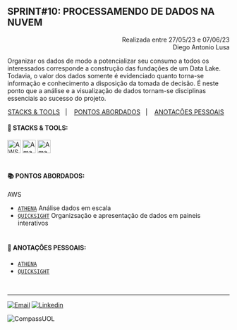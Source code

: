 ## SPRINT#10: PROCESSAMENDO DE DADOS NA NUVEM

<p align="right">
Realizada entre 27/05/23 e 07/06/23<br>
Diego Antonio Lusa
</p>

Organizar os dados de modo a potencializar seu consumo a todos os interessados corresponde a construção das fundações de um Data Lake. Todavia, o valor dos dados somente é evidenciado quanto torna-se informação e conhecimento a disposição da tomada de decisão. É neste ponto que a análise e a visualização de dados tornam-se disciplinas essenciais ao sucesso do projeto.

<!------------------------------------SUMMARY-->
<p align="center">
<a href="https://github.com/nataliasguimaraes/compassuol/blob/main/sprint_10/README.md#rocket-stacks--tools">STACKS & TOOLS</a>&nbsp;&nbsp;&nbsp;|&nbsp;&nbsp;&nbsp;
  <a href="https://github.com/nataliasguimaraes/compassuol/blob/main/sprint_10/README.md#-pontos-abordados">PONTOS ABORDADOS</a>&nbsp;&nbsp;&nbsp;|&nbsp;&nbsp;&nbsp;
  <a href="https://github.com/nataliasguimaraes/compassuol/blob/main/sprint_10/README.md#-anota%C3%A7%C3%B5es-pessoais">ANOTAÇÕES PESSOAIS</a>&nbsp;&nbsp;&nbsp;


 <!------------------------------------STACKS-->
#### :rocket: STACKS & TOOLS:
<p align="left">
  <a href="https://aws.amazon.com/pt/"><img  alt="AWS"  width="30" height="30" src="https://user-images.githubusercontent.com/104440384/226235895-9f4ff2ee-f73c-471a-8fdc-8cdb7e295295.png"><a/> 
  <a href="https://aws.amazon.com/pt/"><img  alt="Amazon Athena"  width="30" height="30" src="https://github.com/nataliasguimaraes/compassuol/assets/104440384/207db492-6c09-420d-9c8c-4497f3b385fe"><a/> 
  <a href="https://aws.amazon.com/pt/"><img  alt="Amazon QuickSight"  width="30" height="30" src="https://github.com/nataliasguimaraes/compassuol/assets/104440384/cc16b1a7-13da-4063-ad2c-3c2e1402da39"><a/> 
<br>

  #
<!------------------------------------PRODUCTION SKILLS-->

#### 📚 PONTOS ABORDADOS:
 
AWS
 * [`ATHENA`](https://docs.aws.amazon.com/s3/index.html) Análise dados em escala
 * [`QUICKSIGHT`](https://docs.aws.amazon.com/lambda/index.html) Organizsação e apresentação de dados em paineis interativos
#
<!------------------------------------ANOTAÇÕES-->
#### 📝 ANOTAÇÕES PESSOAIS:
 * [`ATHENA`](https://natycodes.notion.site/Introduction-to-Amazon-Athena-592ed10a22e74c069ce81c6a7079b51b?pvs=4)
 * [`QUICKSIGHT`](https://www.notion.so/natycodes/Introduction-to-Amazon-QuickSight-68520f58f90447a19e5afa699f94adce)

 <br>  
  
<hr>
   
[![Email](https://img.shields.io/badge/-Gmail-%23333?style=for-the-badge&logo=gmail&logoColor=white)](mailto:guimaraessnatalia@gmail.com)
[![Linkedin](https://img.shields.io/badge/-LinkedIn-%230077B5?style=for-the-badge&logo=linkedin&logoColor=white)](https://www.linkedin.com/in/natalia-guimar%C3%A3es-6a357721b)
   
![CompassUOL](https://user-images.githubusercontent.com/104440384/214567499-2dc24c5e-d882-4825-b953-f5a69a6be44e.jpg)
